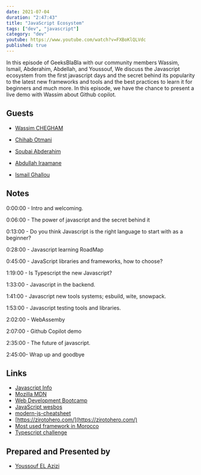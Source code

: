 ```yaml
---
date: 2021-07-04
duration: "2:47:43"
title: "JavaScript Ecosystem"
tags: ["dev", "javascript"]
category: "dev"
youtube: https://www.youtube.com/watch?v=FXBoKlQLVdc
published: true
---
```


In this episode of GeeksBlaBla with our community members Wassim, Ismail, Abderahim, Abdellah, and Youssouf, We discuss the Javascript ecosystem from the first javascript days and the secret behind its popularity to the latest new frameworks and tools and the best practices to learn it for beginners and much more. In this episode, we have the chance to present a live demo with Wassim about Github copilot.

## Guests

- [Wassim CHEGHAM](https://twitter.com/manekinekko)

- [Chihab Otmani](https://chihab.dev)

- [Soubai Abderahim](https://soubai.me)

- [Abdullah Iraamane](https://www.linkedin.com/in/aairaamane/)

- [Ismail Ghallou](https://twitter.com/smakosh)

## Notes

0:00:00 - Intro and welcoming.

0:06:00 - The power of javascript and the secret behind it

0:13:00 - Do you think Javascript is the right language to start with as a beginner?

0:28:00 - Javascript learning RoadMap

0:45:00 - JavaScript libraries and frameworks, how to choose?

1:19:00 - Is Typescript the new Javascript?

1:33:00 - Javascript in the backend.

1:41:00 - Javascript new tools systems; esbuild, wite, snowpack.

1:53:00 - Javascript testing tools and libraries.

2:02:00 - WebAssemby

2:07:00 - Github Copilot demo

2:35:00 - The future of javascript.

2:45:00- Wrap up and goodbye

## Links

- [Javascript Info](https://javascript.info/)
- [Mozilla MDN](https://developer.mozilla.org/en-US/)
- [Web Development Bootcamp](https://frontendmasters.com/bootcamp/)
- [JavaScript wesbos ](https://wesbos.com/javascript)
- [modern-js-cheatsheet](https://github.com/mbeaudru/modern-js-cheatsheet)
- [https://zirotohero.com/](https://zirotohero.com/)
- [Most used framework in Morocco](https://stateofdev.ma/#technology)
- [Typescript challenge ](https://github.com/type-challenges/type-challenges)

## Prepared and Presented by

- [Youssouf EL Azizi](https://elazizi.com/)
